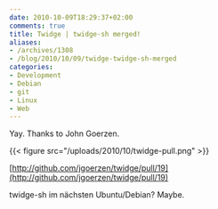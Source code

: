 ```yaml
---
date: 2010-10-09T18:29:37+02:00
comments: true
title: Twidge | twidge-sh merged!
aliases:
- /archives/1308
- /blog/2010/10/09/twidge-twidge-sh-merged
categories:
- Development
- Debian
- git
- Linux
- Web
---
```


Yay. Thanks to John Goerzen.

{{< figure src="/uploads/2010/10/twidge-pull.png" >}}

[http://github.com/jgoerzen/twidge/pull/19](http://github.com/jgoerzen/twidge/pull/19)

twidge-sh im nächsten Ubuntu/Debian? Maybe.
